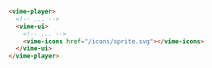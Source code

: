 ```html {5} title="example.html"
<vime-player>
  <!-- ... -->
  <vime-ui>
    <!-- ... -->
    <vime-icons href="/icons/sprite.svg"></vime-icons>
  </vime-ui>
</vime-player>
```
